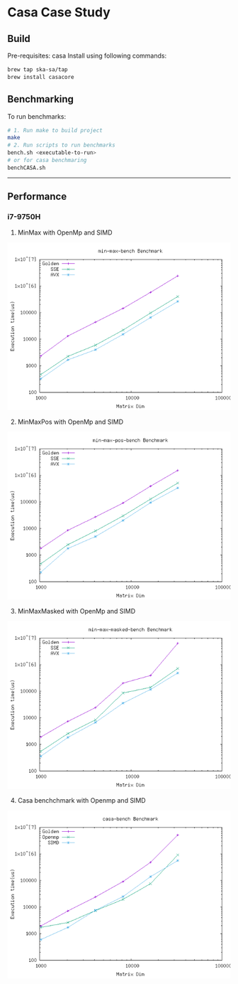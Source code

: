 # Casa Case Study

## Build

Pre-requisites: casa
Install using following commands:

```sh
brew tap ska-sa/tap
brew install casacore
```

## Benchmarking

To run benchmarks:

```sh
# 1. Run make to build project
make
# 2. Run scripts to run benchmarks
bench.sh <executable-to-run>
# or for casa benchmaring
benchCASA.sh
```

-------------

## Performance

### i7-9750H

1. MinMax with OpenMp and SIMD

![Stats](./stat/i7-9750H/min-max-bench-performance.png)

2. MinMaxPos with OpenMp and SIMD

![Stats](./stat/i7-9750H/min-max-pos-bench-performance.png)

3. MinMaxMasked with OpenMp and SIMD

![Stats](./stat/i7-9750H/min-max-masked-bench-performance.png)

4. Casa benchchmark with Openmp and SIMD

![Stats](./stat/i7-9750H/casa-bench-performance.png)
